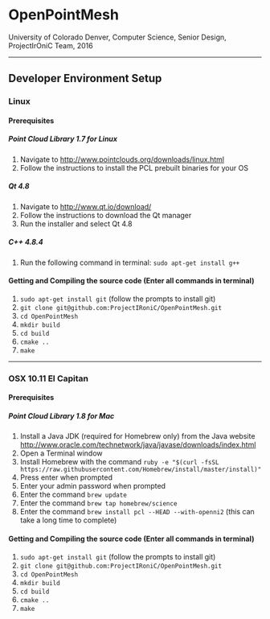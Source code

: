 # OpenPointMesh
University of Colorado Denver, Computer Science, Senior Design, ProjectIrOniC Team, 2016

-----

## Developer Environment Setup
### Linux
#### Prerequisites
##### Point Cloud Library 1.7 for Linux
1. Navigate to http://www.pointclouds.org/downloads/linux.html
2. Follow the instructions to install the PCL prebuilt binaries for your OS

##### Qt 4.8
1. Navigate to http://www.qt.io/download/
2. Follow the instructions to download the Qt manager
3. Run the installer and select Qt 4.8

##### C++ 4.8.4
1. Run the following command in terminal: `sudo apt-get install g++`

#### Getting and Compiling the source code (Enter all commands in terminal)
1. `sudo apt-get install git` (follow the prompts to install git)
2. `git clone git@github.com:ProjectIRoniC/OpenPointMesh.git`
3. `cd OpenPointMesh`
4. `mkdir build`
5. `cd build`
6. `cmake ..`
7. `make`

-----

### OSX 10.11 El Capitan
#### Prerequisites
##### Point Cloud Library 1.8 for Mac
1. Install a Java JDK (required for Homebrew only) from the Java website http://www.oracle.com/technetwork/java/javase/downloads/index.html
2. Open a Terminal window
3. Install Homebrew with the command `ruby -e "$(curl -fsSL https://raw.githubusercontent.com/Homebrew/install/master/install)"`
4. Press enter when prompted
5. Enter your admin password when prompted
6. Enter the command `brew update`
7. Enter the command `brew tap homebrew/science`
8. Enter the command `brew install pcl --HEAD --with-openni2` (this can take a long time to complete)

#### Getting and Compiling the source code (Enter all commands in terminal)
1. `sudo apt-get install git` (follow the prompts to install git)
2. `git clone git@github.com:ProjectIRoniC/OpenPointMesh.git`
3. `cd OpenPointMesh`
4. `mkdir build`
5. `cd build`
6. `cmake ..`
7. `make`
